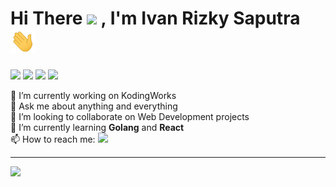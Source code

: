 <h1 align="left">  Hi There <img src="https://media.giphy.com/media/WUlplcMpOCEmTGBtBW/giphy.gif" width="40px"> , I'm Ivan Rizky Saputra <img src="https://raw.githubusercontent.com/ABSphreak/ABSphreak/master/gifs/Hi.gif" width="40px" /> </h1>

<p align="left">
  <a><img src="https://img.shields.io/badge/Javascript-Beginer-yellow"></a>
  <a><img src="https://img.shields.io/badge/Talwind-Beginer-brightgreen"></a>
  <a><img src="https://img.shields.io/badge/React-Beginer-blue"></a>
  <a><img src="https://img.shields.io/badge/Nextjs-Beginer-blueviolet"></a>
</p>

<p align="left">
  🔭 I’m currently working on KodingWorks
  <br>
  💬 Ask me about anything and everything
  <br>
  👯 I’m looking to collaborate on Web Development projects
  <br>
  🌱 I’m currently learning <strong>Golang</strong> and <strong>React</strong>
  <br>
  📫 How to reach me: <a href="mailto:ivnriizky@gmail.com"><img src="https://img.shields.io/badge/-Gmail-c14438?style=flat-square&logo=Gmail&logoColor=white&link=mailto:ivnriizky@gmail.com"><a/>
  <br>
</p>

<hr>

<div>
    <img align=top src="https://github-readme-stats.vercel.app/api/top-langs/?username=Ivanrizkys&theme=merko&layout=compact"/>
<div>
